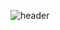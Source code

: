![header](https://capsule-render.vercel.app/api?type=soft&color=auto&height=100&section=header&text=kim%20ziyeon&fontColor=auto&fontSize=50&animation=twinkling)

<!--
**kimziyeon/kimziyeon** is a ✨ _special_ ✨ repository because its `README.md` (this file) appears on your GitHub profile.
- 🔭 I’m currently working on ...
- 🌱 I’m currently learning ...
- 👯 I’m looking to collaborate on ...
- 🤔 I’m looking for help with ...
- 💬 Ask me about ...
- 📫 How to reach me: ...
- 😄 Pronouns: ...
- ⚡ Fun fact: ...
-->
